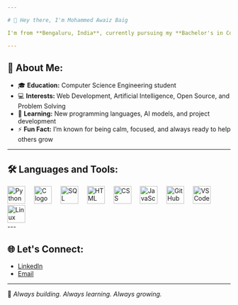 ```yaml
---

# 👋 Hey there, I'm Mohammed Awaiz Baig

I'm from **Bengaluru, India**, currently pursuing my **Bachelor's in Computer Science Engineering**. I'm passionate about technology, curious about how things work, and always eager to learn and build new things.

---
```


## 🚀 About Me:

- 🎓 **Education:** Computer Science Engineering student
- 💻 **Interests:** Web Development, Artificial Intelligence, Open Source, and Problem Solving
- 🌱 **Learning:** New programming languages, AI models, and project development
- ⚡ **Fun Fact:** I’m known for being calm, focused, and always ready to help others grow

---

## 🛠 Languages and Tools:

<div align="left">
  <img src="https://cdn.jsdelivr.net/gh/devicons/devicon/icons/python/python-original.svg" height="40" alt="Python logo" />
  <img width="12" />
  <img src="https://cdn.jsdelivr.net/gh/devicons/devicon/icons/c/c-original.svg" height="40" alt="C logo" />
  <img width="12" />
  <img src="https://cdn.jsdelivr.net/gh/devicons/devicon/icons/mysql/mysql-original.svg" height="40" alt="SQL logo" />
  <img width="12" />
  <img src="https://cdn.jsdelivr.net/gh/devicons/devicon/icons/html5/html5-original.svg" height="40" alt="HTML logo" />
  <img width="12" />
  <img src="https://cdn.jsdelivr.net/gh/devicons/devicon/icons/css3/css3-original.svg" height="40" alt="CSS logo" />
  <img width="12" />
  <img src="https://cdn.jsdelivr.net/gh/devicons/devicon/icons/javascript/javascript-original.svg" height="40" alt="JavaScript logo" />
  <img width="12" />
  <img src="https://cdn.jsdelivr.net/gh/devicons/devicon/icons/github/github-original.svg" height="40" alt="GitHub logo" />
  <img width="12" />
  <img src="https://cdn.jsdelivr.net/gh/devicons/devicon/icons/vscode/vscode-original.svg" height="40" alt="VS Code logo" />
  <img width="12" />
  <img src="https://cdn.jsdelivr.net/gh/devicons/devicon/icons/linux/linux-original.svg" height="40" alt="Linux logo" />
</div>
---

## 🌐 Let's Connect:

- [LinkedIn](https://www.linkedin.com/in/mohammed-awaiz-baig-806197264)
- [Email](mailto:awaizbaig.808@gmail.com)

---

📌 *Always building. Always learning. Always growing.*
